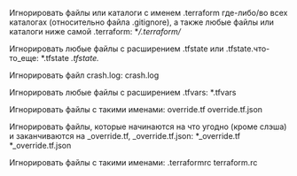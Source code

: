 Игнорировать файлы или каталоги с именем .terraform где-либо/во всех каталогах (относительно файла .gitignore), а также любые файлы или каталоги ниже самой .terraform:
**/.terraform/*

Игнорировать любые файлы с расширением .tfstate или .tfstate.что-то_еще:
*.tfstate
*.tfstate.*

Игнорировать файл crash.log:
crash.log

Игнорировать любые файлы с расширением .tfvars:
*.tfvars

Игнорировать файлы с такими именами:
override.tf
override.tf.json

Игнорировать файлы, которые начинаются на что угодно (кроме слэша) и заканчиваются на _override.tf, _override.tf.json:
*_override.tf
*_override.tf.json

Игнорировать файлы с такими именами:
.terraformrc
terraform.rc
